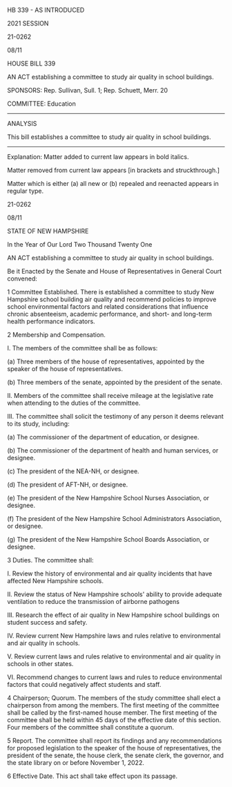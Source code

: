  HB 339 - AS INTRODUCED

 

 

2021 SESSION

 21-0262

 08/11

 

HOUSE BILL 339

 

AN ACT establishing a committee to study air quality in school buildings.

 

SPONSORS: Rep. Sullivan, Sull. 1; Rep. Schuett, Merr. 20

 

COMMITTEE: Education

 

-----------------------------------------------------------------

 

ANALYSIS

 

 This bill establishes a committee to study air quality in school buildings.

 

- - - - - - - - - - - - - - - - - - - - - - - - - - - - - - - - - - - - - - - - - - - - - - - - - - - - - - - - - - - - - - - - - - - - - - - - - - - 

 

Explanation: Matter added to current law appears in bold italics.

 Matter removed from current law appears [in brackets and struckthrough.]

 Matter which is either (a) all new or (b) repealed and reenacted appears in regular type.

 21-0262

 08/11

 

STATE OF NEW HAMPSHIRE

 

In the Year of Our Lord Two Thousand Twenty One

 

AN ACT establishing a committee to study air quality in school buildings.

 

Be it Enacted by the Senate and House of Representatives in General Court convened:

 

 1 Committee Established. There is established a committee to study New Hampshire school building air quality and recommend policies to improve school environmental factors and related considerations that influence chronic absenteeism, academic performance, and short- and long-term health performance indicators.

 2 Membership and Compensation.

 I. The members of the committee shall be as follows:

 (a) Three members of the house of representatives, appointed by the speaker of the house of representatives.

 (b) Three members of the senate, appointed by the president of the senate.

 II. Members of the committee shall receive mileage at the legislative rate when attending to the duties of the committee.

 III. The committee shall solicit the testimony of any person it deems relevant to its study, including:

 (a) The commissioner of the department of education, or designee.

 (b) The commissioner of the department of health and human services, or designee.

 (c) The president of the NEA-NH, or designee.

 (d) The president of AFT-NH, or designee.

 (e) The president of the New Hampshire School Nurses Association, or designee.

 (f) The president of the New Hampshire School Administrators Association, or designee.

 (g) The president of the New Hampshire School Boards Association, or designee.

 3 Duties. The committee shall:

 I. Review the history of environmental and air quality incidents that have affected New Hampshire schools.

 II. Review the status of New Hampshire schools' ability to provide adequate ventilation to reduce the transmission of airborne pathogens

 III. Research the effect of air quality in New Hampshire school buildings on student success and safety.

 IV. Review current New Hampshire laws and rules relative to environmental and air quality in schools.

 V. Review current laws and rules relative to environmental and air quality in schools in other states.

 VI. Recommend changes to current laws and rules to reduce environmental factors that could negatively affect students and staff.

 4 Chairperson; Quorum. The members of the study committee shall elect a chairperson from among the members. The first meeting of the committee shall be called by the first-named house member. The first meeting of the committee shall be held within 45 days of the effective date of this section. Four members of the committee shall constitute a quorum.

 5 Report. The committee shall report its findings and any recommendations for proposed legislation to the speaker of the house of representatives, the president of the senate, the house clerk, the senate clerk, the governor, and the state library on or before November 1, 2022.

 6 Effective Date. This act shall take effect upon its passage.

